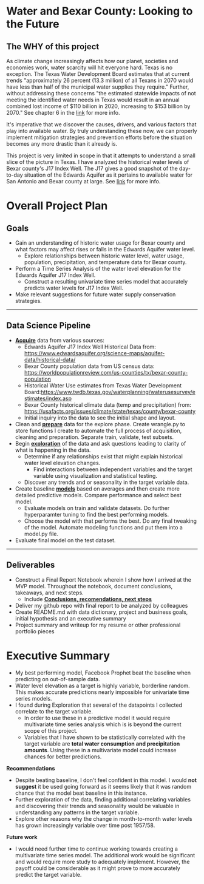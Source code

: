 # Water and Bexar County: Looking to the Future

## The **WHY** of this project
As climate change increasingly affects how our planet, societies and economies work, water scarcity will hit everyone hard. Texas is no exception. The Texas Water Development Board estimates that at current trends "approximately 26 percent (13.3 million) of all Texans in 2070 would have less than half of the municipal water supplies they require." Further, without addressing these concerns "the estimated statewide impacts of not meeting the identified water needs in Texas would result in an annual combined lost income of \$110 billion in 2020, increasing to \$153 billion by 2070." See chapter 6 in the [link](https://www.twdb.texas.gov/waterplanning/swp/2022/docs/SWP22-Water-For-Texas.pdf) for more info.

It's imperative that we discover the causes, drivers, and various factors that play into available water. By truly understanding these now, we can properly implement mitigation strategies and prevention efforts before the situation becomes any more drastic than it already is.

This project is very limited in scope in that it attempts to understand a small slice of the picture in Texas. I have analyzed the historical water levels of Bexar county's J17 Index Well. The J17 gives a good snapshot of the day-to-day situation of the Edwards Aquifer as it pertains to available water for San Antonio and Bexar county at large. See [link](https://www.edwardsaquifer.net/j17.html) for more info.

# Overall Project Plan
## Goals
- Gain an understanding of historic water usage for Bexar county and what factors may affect rises or falls in the Edwards Aquifer water level.
    - Explore relationships between historic water level, water usage, population, precipitation, and temperature data for Bexar county.
- Perform a Time Series Analysis of the water level elevation for the Edwards Aquifer J17 Index Well.
    - Construct a resulting univariate time series model that accurately predicts water levels for J17 Index Well.
- Make relevant suggestions for future water supply conservation strategies.
---
## Data Science Pipeline

- [**Acquire**](#Data-Acquisition) data from various sources:
    - Edwards Aquifer J17 Index Well Historical Data from: https://www.edwardsaquifer.org/science-maps/aquifer-data/historical-data/
    - Bexar County population data from US census data: https://worldpopulationreview.com/us-counties/tx/bexar-county-population
    - Historical Water Use estimates from Texas Water Development Board:https://www.twdb.texas.gov/waterplanning/waterusesurvey/estimates/index.asp
    - Bexar County historical climate data (temp and precipitation) from: https://usafacts.org/issues/climate/state/texas/county/bexar-county
    - Initial inquiry into the data to see the initial shape and layout.
- Clean and [**prepare**](#Data-Preparation) data for the explore phase. Create wrangle.py to store functions I create to automate the full process of acquisition, cleaning and preparation. Separate train, validate, test subsets.
- Begin [**exploration**](#Data-Exploration) of the data and ask questions leading to clarity of what is happening in the data.
    - Determine if any relationships exist that might explain historical water level elevation changes.
        - Find interactions between independent variables and the target variable using visualization and statistical testing.
    - Discover any trends and or seasonality in the target variable data.
- Create baseline [**models**](#Modeling) based on averages and then create more detailed predictive models. Compare performance and select best model.
    - Evaluate models on train and validate datasets. Do further hyperparamter tuning to find the best performing models.
    - Choose the model with that performs the best. Do any final tweaking of the model. Automate modeling functions and put them into a model.py file.
- Evaluate final model on the test dataset.
---
## Deliverables
- Construct a Final Report Notebook wherein I show how I arrived at the MVP model. Throughout the notebook, document conclusions, takeaways, and next steps.
    - Include [**Conclusions, recomendations, next steps**](#Conclusions,-Recommendations,-Next-Steps)
- Deliver my github repo with final report to be analyzed by colleagues  
- Create README.md with data dictionary, project and business goals, initial hypothesis and an executive summary
- Project summary and writeup for my resume or other professional portfolio pieces


# Executive Summary
- My best performing model, Facebook Prophet beat the baseline when predicting on out-of-sample data.
- Water level elevation as a target is highly variable, borderline random. This makes accurate predictions nearly impossible for univariate time series models.
- I found during Exploration that several of the datapoints I collected correlate to the target variable. 
    - In order to use these in a predictive model it would require multivariate time series analysis which is is beyond the current scope of this project.
    - Variables that I have shown to be statistically correlated with the target variable are **total water consumption and precipitation amounts**. Using these in a multivariate model could increase chances for better predictions.

**Recommendations**
- Despite beating baseline, I don't feel confident in this model. I would **not suggest** it be used going forward as it seems likely that it was random chance that the model beat baseline in this instance.
- Further exploration of the data, finding additional correlating variables and discovering their trends and seasonality would be valuable in understanding any patterns in the target variable.
- Explore other reasons why the change in month-to-month water levels has grown increasingly variable over time post 1957/58.

**Future work**
- I would need further time to continue working towards creating a multivariate time series model. The additional work would  be significant and would require more study to adequately implement. However, the payoff could be considerable as it might prove to more accurately predict the target variable.
